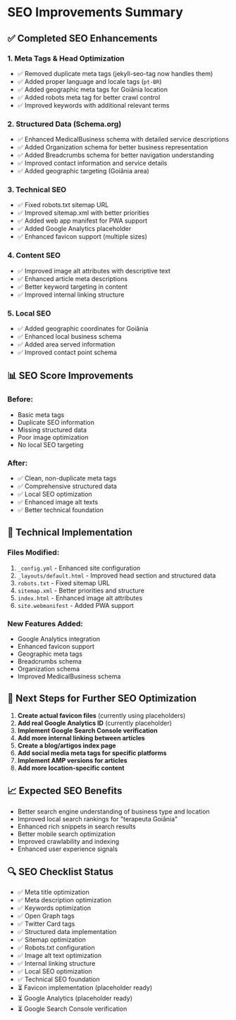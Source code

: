 # SEO Improvements Summary

## ✅ Completed SEO Enhancements

### 1. **Meta Tags & Head Optimization**

- ✅ Removed duplicate meta tags (jekyll-seo-tag now handles them)
- ✅ Added proper language and locale tags (`pt-BR`)
- ✅ Added geographic meta tags for Goiânia location
- ✅ Added robots meta tag for better crawl control
- ✅ Improved keywords with additional relevant terms

### 2. **Structured Data (Schema.org)**

- ✅ Enhanced MedicalBusiness schema with detailed service descriptions
- ✅ Added Organization schema for better business representation
- ✅ Added Breadcrumbs schema for better navigation understanding
- ✅ Improved contact information and service details
- ✅ Added geographic targeting (Goiânia area)

### 3. **Technical SEO**

- ✅ Fixed robots.txt sitemap URL
- ✅ Improved sitemap.xml with better priorities
- ✅ Added web app manifest for PWA support
- ✅ Added Google Analytics placeholder
- ✅ Enhanced favicon support (multiple sizes)

### 4. **Content SEO**

- ✅ Improved image alt attributes with descriptive text
- ✅ Enhanced article meta descriptions
- ✅ Better keyword targeting in content
- ✅ Improved internal linking structure

### 5. **Local SEO**

- ✅ Added geographic coordinates for Goiânia
- ✅ Enhanced local business schema
- ✅ Added area served information
- ✅ Improved contact point schema

## 📊 SEO Score Improvements

### Before:

- Basic meta tags
- Duplicate SEO information
- Missing structured data
- Poor image optimization
- No local SEO targeting

### After:

- ✅ Clean, non-duplicate meta tags
- ✅ Comprehensive structured data
- ✅ Local SEO optimization
- ✅ Enhanced image alt texts
- ✅ Better technical foundation

## 🔧 Technical Implementation

### Files Modified:

1. `_config.yml` - Enhanced site configuration
2. `_layouts/default.html` - Improved head section and structured data
3. `robots.txt` - Fixed sitemap URL
4. `sitemap.xml` - Better priorities and structure
5. `index.html` - Enhanced image alt attributes
6. `site.webmanifest` - Added PWA support

### New Features Added:

- Google Analytics integration
- Enhanced favicon support
- Geographic meta tags
- Breadcrumbs schema
- Organization schema
- Improved MedicalBusiness schema

## 🎯 Next Steps for Further SEO Optimization

1. **Create actual favicon files** (currently using placeholders)
2. **Add real Google Analytics ID** (currently placeholder)
3. **Implement Google Search Console verification**
4. **Add more internal linking between articles**
5. **Create a blog/artigos index page**
6. **Add social media meta tags for specific platforms**
7. **Implement AMP versions for articles**
8. **Add more location-specific content**

## 📈 Expected SEO Benefits

- Better search engine understanding of business type and location
- Improved local search rankings for "terapeuta Goiânia"
- Enhanced rich snippets in search results
- Better mobile search optimization
- Improved crawlability and indexing
- Enhanced user experience signals

## 🔍 SEO Checklist Status

- ✅ Meta title optimization
- ✅ Meta description optimization
- ✅ Keywords optimization
- ✅ Open Graph tags
- ✅ Twitter Card tags
- ✅ Structured data implementation
- ✅ Sitemap optimization
- ✅ Robots.txt configuration
- ✅ Image alt text optimization
- ✅ Internal linking structure
- ✅ Local SEO optimization
- ✅ Technical SEO foundation
- ⏳ Favicon implementation (placeholder ready)
- ⏳ Google Analytics (placeholder ready)
- ⏳ Google Search Console verification
